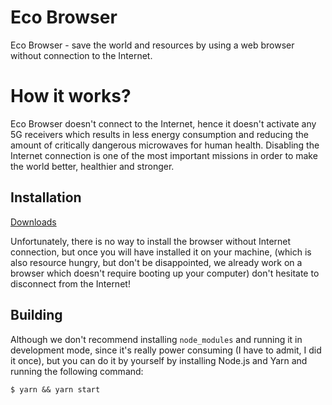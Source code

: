 # Eco Browser

Eco Browser - save the world and resources by using a web browser without connection to the Internet.

# How it works?

Eco Browser doesn't connect to the Internet, hence it doesn't activate any 5G receivers which results
in less energy consumption and reducing the amount of critically dangerous microwaves for human health.
Disabling the Internet connection is one of the most important missions in order to make the world
better, healthier and stronger.

## Installation

[Downloads](https://github.com/sentialx/ecobrowser/releases)

Unfortunately, there is no way to install the browser without Internet connection, but once you will
have installed it on your machine, (which is also resource hungry, but don't be disappointed, we already
work on a browser which doesn't require booting up your computer) don't hesitate to disconnect from the Internet!

## Building

Although we don't recommend installing `node_modules` and running it in development mode, since it's really
power consuming (I have to admit, I did it once), but you can do it by yourself by installing Node.js and Yarn
and running the following command:

```
$ yarn && yarn start
```
